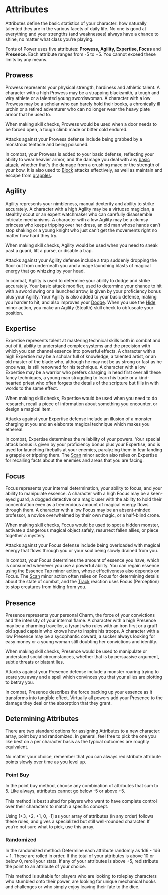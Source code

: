 # Attributes

Attributes define the basic statistics of your character: how naturally talented they are in the various facets of daily life. No one is good at everything and your strengths (and weaknesses) always have a chance to shine, no matter what class you’re playing.

Fonts of Power uses five attributes: **Prowess, Agility, Expertise, Focus** and **Presence.** Each attribute ranges from -5 to +5. You cannot exceed these limits by any means.

## Prowess

Prowess represents your physical strength, hardiness and athletic talent. A character with a high Prowess may be a strapping blacksmith, a tough and wiry athlete or a talented young swordswoman. A character with a low Prowess may be a scholar who can barely hold their books, a chronically ill urchin or a retired adventurer who can no longer wear the heavy plate armor that he used to.

When making skill checks, Prowess would be used when a door needs to be forced open, a tough climb made or bitter cold endured.

Attacks against your Prowess defense include being grabbed by a monstrous tentacle and being poisoned.

In combat, your Prowess is added to your basic defense, reflecting your ability to wear heavier armor, and the damage you deal with any [basic attack](combat/acting-in-combat/major-actions.md?id=strike), whether that's the damage from a crushing mace or the strength of your bow. It is also used to [Block](combat/acting-in-combat/reactions.md?id=block) attacks effectively, as well as maintain and escape from [grapples](combat/acting-in-combat/major-actions.md?id=grapple).

## Agility

Agility represents your nimbleness, manual dexterity and ability to strike accurately. A character with a high Agility may be a virtuoso magician, a stealthy scout or an expert watchmaker who can carefully disassemble intricate mechanisms. A character with a low Agility may be a clumsy princess who keeps tripping over her dress, an old man whose hands can’t stop shaking or a young knight who just can’t get the movements right no matter how hard they try.

When making skill checks, Agility would be used when you need to sneak past a guard, lift a purse, or disable a trap.

Attacks against your Agility defense include a trap suddenly dropping the floor out from underneath you and a mage launching blasts of magical energy that go whizzing by your head.

In combat, Agility is used to determine your ability to dodge and strike accurately. Your basic attack modifier, used to determine your chance to hit with a sword swing or a launched arrow, is given by your proficiency bonus plus your Agility. Your Agility is also added to your basic defense, making you harder to hit, and also improves your [Dodge](combat/acting-in-combat/reactions.md?id=dodge). When you use the [Hide](combat/acting-in-combat/minor-actions.md?id=hide) minor action, you make an Agility (Stealth) skill check to obfuscate your position.

## Expertise

Expertise represents talent at mastering technical skills both in combat and out of it, ability to understand complex systems and the precision with which you can channel essence into powerful effects. A character with a high Expertise may be a scholar full of knowledge, a talented artist, or an old master of the blade who, although he may not be as strong or fast as he once was, is still renowned for his technique. A character with a low Expertise may be a warrior who prefers charging in head first over all these fancy techniques, a young man struggling to learn his trade or a kind-hearted priest who often forgets the details of the scripture but fills in with words to the same effect.

When making skill checks, Expertise would be used when you need to do research, recall a piece of information about something you encounter, or design a magical item.

Attacks against your Expertise defense include an illusion of a monster charging at you and an elaborate magical technique which makes you ethereal.

In combat, Expertise determines the reliability of your powers. Your special attack bonus is given by your proficiency bonus plus your Expertise, and is used for launching fireballs at your enemies, paralyzing them in fear landing a grapple or tripping them. The [Scan](combat/acting-in-combat/minor-actions.md?id=scan) minor action also relies on Expertise for recalling facts about the enemies and areas that you are facing.

## Focus

Focus represents your internal determination, your ability to focus, and your ability to manipulate essence. A character with a high Focus may be a keen-eyed guard, a dogged detective or a magic user with the ability to hold their concentration even as a tremendous amount of magical energy flows through them. A character with a low Focus may be an absent-minded professor, a novice overwhelmed by their own magic, or a half-blind crone.

When making skill checks, Focus would be used to spot a hidden monster, activate a dangerous magical object safely, resurrect fallen allies, or piece together a mystery.

Attacks against your Focus defense include being overloaded with magical energy that flows through you or your soul being slowly drained from you.

In combat, your Focus determines the amount of essence you have, which is consumed whenever you use a powerful ability. You can regain essence using the Essence Tap minor action, whose effectiveness also depends on Focus. The [Scan](combat/acting-in-combat/minor-actions.md?id=scan) minor action often relies on Focus for determining details about the state of combat, and the [Track](combat/acting-in-combat/reactions.md?id=track) reaction uses Focus (Perception) to stop creatures from hiding from you.

## Presence

Presence represents your personal Charm, the force of your convictions and the intensity of your internal flame. A character with a high Presence may be a charming traveller, a tyrant who rules with an iron first or a gruff old squad captain who knows how to inspire his troops. A character with a low Presence may be a sycophantic coward, a sucker always looking for easy money or a young woman still doubting her convictions and identity.

When making skill checks, Presence would be used to manipulate or understand social circumstances, whether that is by persuasive argument, subtle threats or blatant lies.

Attacks against your Presence defense include a monster roaring trying to scare you away and a spell which convinces you that your allies are plotting to betray you.

In combat, Presence describes the force backing up your essence as it transforms into tangible effect. Virtually all powers add your Presence to the damage they deal or the absorption that they grant.

## Determining Attributes 

There are two standard options for assigning Attributes to a new character: array, point buy and randomized. In general, feel free to pick the one you like best on a per character basis as the typical outcomes are roughly equivalent.

No matter your choice, remember that you can always redistribute attribute points slowly over time as you level up.

### Point Buy

In the point buy method, choose any combination of attributes that sum to 5.
Like always, attributes cannot go below -5 or above +5.

This method is best suited for players who want to have complete control over their characters to match a specific concept.

Using [+3, +2, +1, 0, -1] as your array of attributes (in any order) follows these rules, and gives a specialized but still well-rounded character. If you’re not sure what to pick, use this array.

### Randomized

In the randomized method:
Determine each attribute randomly as 1d6 - 1d6 + 1. These are rolled in order.
If the total of your attributes is above 10 or below 0, reroll your stats.
If any of your attributes is above +5, redistribute the point to an attribute of your choice.

This method is suitable for players who are looking to roleplay characters who stumbled onto their power, are looking for unique mechanical hooks and challenges or who simply enjoy leaving their fate to the dice.

